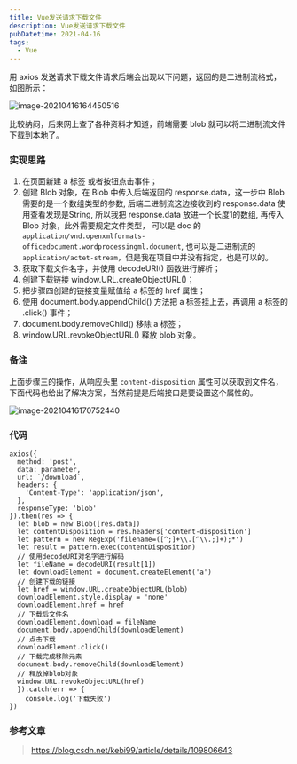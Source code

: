 ```yaml
---
title: Vue发送请求下载文件
description: Vue发送请求下载文件
pubDatetime: 2021-04-16
tags:
  - Vue
---
```


用 axios 发送请求下载文件请求后端会出现以下问题，返回的是二进制流格式，如图所示：

![image-20210416164450516](https://cxhello.oss-cn-beijing.aliyuncs.com/image/image-20210416164450516.png)

比较纳闷，后来网上查了各种资料才知道，前端需要 blob 就可以将二进制流文件下载到本地了。

### 实现思路

1. 在页面新建 a 标签 或者按钮点击事件；
2. 创建 Blob 对象，在 Blob 中传入后端返回的 response.data，这一步中 Blob 需要的是一个数组类型的参数, 后端二进制流这边接收到的 response.data 使用查看发现是String, 所以我把 response.data 放进一个长度1的数组, 再传入 Blob 对象，此外需要规定文件类型， 可以是 doc 的`application/vnd.openxmlformats-officedocument.wordprocessingml.document`, 也可以是二进制流的`application/actet-stream`，但是我在项目中并没有指定，也是可以的。
3. 获取下载文件名字，并使用 decodeURI() 函数进行解析；
4. 创建下载链接 window.URL.createObjectURL()；
5. 把步骤四创建的链接变量赋值给 a 标签的 href 属性；
6. 使用 document.body.appendChild() 方法把 a 标签挂上去，再调用 a 标签的 .click() 事件；
7. document.body.removeChild() 移除 a 标签；
8. window.URL.revokeObjectURL() 释放 blob 对象。

### 备注

上面步骤三的操作，从响应头里 `content-disposition` 属性可以获取到文件名，下面代码也给出了解决方案，当然前提是后端接口是要设置这个属性的。

![image-20210416170752440](https://cxhello.oss-cn-beijing.aliyuncs.com/image/image-20210416170752440.png)

### 代码

```vue
axios({
  method: 'post',
  data: parameter,
  url: `/download`,
  headers: {
    'Content-Type': 'application/json',
  },
  responseType: 'blob'
}).then(res => {
  let blob = new Blob([res.data])
  let contentDisposition = res.headers['content-disposition']
  let pattern = new RegExp('filename=([^;]+\\.[^\\.;]+);*')
  let result = pattern.exec(contentDisposition)
  // 使用decodeURI对名字进行解码
  let fileName = decodeURI(result[1])
  let downloadElement = document.createElement('a')
  // 创建下载的链接
  let href = window.URL.createObjectURL(blob)
  downloadElement.style.display = 'none'
  downloadElement.href = href
  // 下载后文件名
  downloadElement.download = fileName
  document.body.appendChild(downloadElement)
  // 点击下载
  downloadElement.click()
  // 下载完成移除元素
  document.body.removeChild(downloadElement)
  // 释放掉blob对象
  window.URL.revokeObjectURL(href)
  }).catch(err => {
    console.log('下载失败')
})
```

### 参考文章

> https://blog.csdn.net/kebi99/article/details/109806643